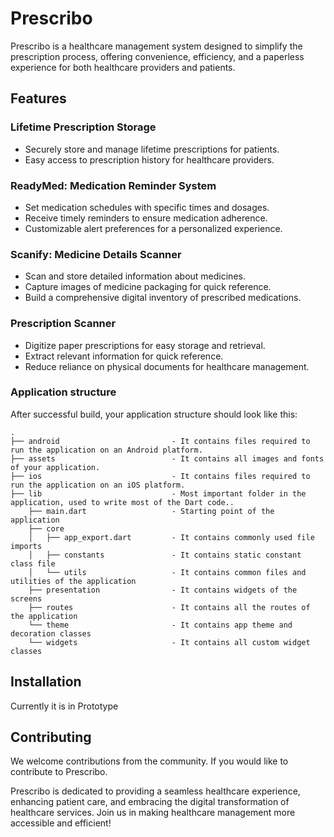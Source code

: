 # Prescribo

Prescribo is a healthcare management system designed to simplify the prescription process, offering convenience, efficiency, and a paperless experience for both healthcare providers and patients.

## Features

### Lifetime Prescription Storage

- Securely store and manage lifetime prescriptions for patients.
- Easy access to prescription history for healthcare providers.

### ReadyMed: Medication Reminder System

- Set medication schedules with specific times and dosages.
- Receive timely reminders to ensure medication adherence.
- Customizable alert preferences for a personalized experience.

### Scanify: Medicine Details Scanner

- Scan and store detailed information about medicines.
- Capture images of medicine packaging for quick reference.
- Build a comprehensive digital inventory of prescribed medications.

### Prescription Scanner

- Digitize paper prescriptions for easy storage and retrieval.
- Extract relevant information for quick reference.
- Reduce reliance on physical documents for healthcare management.


### Application structure
After successful build, your application structure should look like this:
                    
```
.
├── android                         - It contains files required to run the application on an Android platform.
├── assets                          - It contains all images and fonts of your application.
├── ios                             - It contains files required to run the application on an iOS platform.
├── lib                             - Most important folder in the application, used to write most of the Dart code..
    ├── main.dart                   - Starting point of the application
    ├── core
    │   ├── app_export.dart         - It contains commonly used file imports
    │   ├── constants               - It contains static constant class file
    │   └── utils                   - It contains common files and utilities of the application
    ├── presentation                - It contains widgets of the screens
    ├── routes                      - It contains all the routes of the application
    └── theme                       - It contains app theme and decoration classes
    └── widgets                     - It contains all custom widget classes
```

## Installation

Currently it is in Prototype

## Contributing

We welcome contributions from the community. If you would like to contribute to Prescribo.

Prescribo is dedicated to providing a seamless healthcare experience, enhancing patient care, and embracing the digital transformation of healthcare services. Join us in making healthcare management more accessible and efficient!
